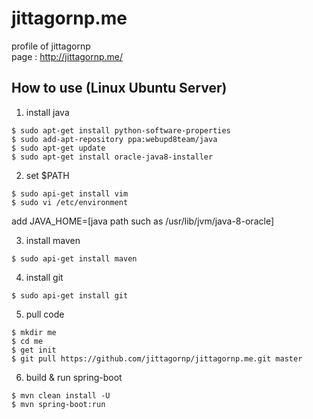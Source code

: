 # jittagornp.me

profile of jittagornp <br/>
page : http://jittagornp.me/

## How to use (Linux Ubuntu Server)
1) install java
```shell
$ sudo apt-get install python-software-properties
$ sudo add-apt-repository ppa:webupd8team/java
$ sudo apt-get update
$ sudo apt-get install oracle-java8-installer
```
2) set $PATH
```shell
$ sudo api-get install vim
$ sudo vi /etc/environment
```
add JAVA_HOME=[java path such as /usr/lib/jvm/java-8-oracle]

3) install maven
```shell
$ sudo api-get install maven
```
4) install git
```shell
$ sudo api-get install git
```
5) pull code
```shell
$ mkdir me
$ cd me
$ get init
$ git pull https://github.com/jittagornp/jittagornp.me.git master
```
6) build & run spring-boot
```shell
$ mvn clean install -U
$ mvn spring-boot:run
```
